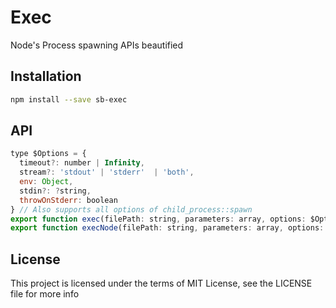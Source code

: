 Exec
====

Node's Process spawning APIs beautified

## Installation

```sh
npm install --save sb-exec
```

## API

```js
type $Options = {
  timeout?: number | Infinity,
  stream?: 'stdout' | 'stderr'  | 'both',
  env: Object,
  stdin?: ?string,
  throwOnStderr: boolean
} // Also supports all options of child_process::spawn
export function exec(filePath: string, parameters: array, options: $Options)
export function execNode(filePath: string, parameters: array, options: $Options)
```

## License

This project is licensed under the terms of MIT License, see the LICENSE file for more info
